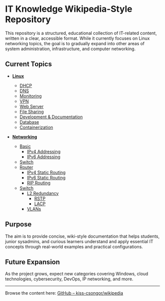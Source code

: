 # IT Knowledge Wikipedia-Style Repository

This repository is a structured, educational collection of IT-related content, written in a clear, accessible format. While it currently focuses on Linux networking topics, the goal is to gradually expand into other areas of system administration, infrastructure, and computer networking.

## Current Topics

- **[Linux](https://github.com/kiss-csongor/wikipedia/tree/main/Linux)**
  - [DHCP](https://github.com/kiss-csongor/wikipedia/tree/main/Linux/DHCP)
  - [DNS](https://github.com/kiss-csongor/wikipedia/tree/main/Linux/DNS)
  - [Monitoring](https://github.com/kiss-csongor/wikipedia/tree/main/Linux/Monitoring)
  - [VPN](https://github.com/kiss-csongor/wikipedia/tree/main/Linux/VPN)
  - [Web Server](https://github.com/kiss-csongor/wikipedia/tree/main/Linux/Web-Server)
  - [File Sharing](https://github.com/kiss-csongor/wikipedia/tree/main/Linux/File-Sharing)
  - [Development & Documentation](https://github.com/kiss-csongor/wikipedia/tree/main/Linux/Development-&-Documentation)
  - [Database](https://github.com/kiss-csongor/wikipedia/tree/main/Linux/Database)
  - [Containerization](https://github.com/kiss-csongor/wikipedia/tree/main/Linux/Containerization)

 - **[Networking](https://github.com/kiss-csongor/wikipedia/tree/main/IP-Networking)**
   - [Basic](https://github.com/kiss-csongor/wikipedia/tree/main/IP-Networking/Basic)
     - [IPv4 Addressing](https://github.com/kiss-csongor/wikipedia/tree/main/IP-Networking/Basic/IPv4-Addressing)
     - [IPv6 Addressing](https://github.com/kiss-csongor/wikipedia/tree/main/IP-Networking/Basic/IPv6-Addressing)
   - [Switch](https://github.com/kiss-csongor/wikipedia/tree/main/IP-Networking/Switch)
   - [Router](https://github.com/kiss-csongor/wikipedia/tree/main/IP-Networking/Router)
     - [IPv4 Static Routing](https://github.com/kiss-csongor/wikipedia/tree/main/IP-Networking/Router/IPv4-Static-Routing)
     - [IPv6 Static Routing](https://github.com/kiss-csongor/wikipedia/tree/main/IP-Networking/Router/IPv6-Static-Routing)
     - [RIP Routing](https://github.com/kiss-csongor/wikipedia/tree/main/IP-Networking/Router/RIP-Routing)
   - [Switch](https://github.com/kiss-csongor/wikipedia/tree/main/IP-Networking/Switch)
     - [L2 Redundancy](https://github.com/kiss-csongor/wikipedia/tree/main/IP-Networking/Switch/L2-Redundancy)
        - [RSTP](https://github.com/kiss-csongor/wikipedia/tree/main/IP-Networking/Switch/L2-Redundancy/RSTP)
        - [LACP](https://github.com/kiss-csongor/wikipedia/tree/main/IP-Networking/Switch/L2-Redundancy/LACP)
     - [VLANs](https://github.com/kiss-csongor/wikipedia/tree/main/IP-Networking/Switch/VLANs)

## Purpose

The aim is to provide concise, wiki-style documentation that helps students, junior sysadmins, and curious learners understand and apply essential IT concepts through real-world examples and practical configurations.

## Future Expansion

As the project grows, expect new categories covering Windows, cloud technologies, cybersecurity, DevOps, IP networking, and more.

---

Browse the content here: [GitHub – kiss-csongor/wikipedia](https://github.com/kiss-csongor/wikipedia)

